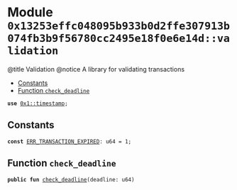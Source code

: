 
<a id="0x13253effc048095b933b0d2ffe307913b074fb3b9f56780cc2495e18f0e6e14d_validation"></a>

# Module `0x13253effc048095b933b0d2ffe307913b074fb3b9f56780cc2495e18f0e6e14d::validation`

@title Validation
@notice A library for validating transactions


-  [Constants](#@Constants_0)
-  [Function `check_deadline`](#0x13253effc048095b933b0d2ffe307913b074fb3b9f56780cc2495e18f0e6e14d_validation_check_deadline)


<pre><code><b>use</b> <a href="">0x1::timestamp</a>;
</code></pre>



<a id="@Constants_0"></a>

## Constants


<a id="0x13253effc048095b933b0d2ffe307913b074fb3b9f56780cc2495e18f0e6e14d_validation_ERR_TRANSACTION_EXPIRED"></a>



<pre><code><b>const</b> <a href="validation.md#0x13253effc048095b933b0d2ffe307913b074fb3b9f56780cc2495e18f0e6e14d_validation_ERR_TRANSACTION_EXPIRED">ERR_TRANSACTION_EXPIRED</a>: u64 = 1;
</code></pre>



<a id="0x13253effc048095b933b0d2ffe307913b074fb3b9f56780cc2495e18f0e6e14d_validation_check_deadline"></a>

## Function `check_deadline`



<pre><code><b>public</b> <b>fun</b> <a href="validation.md#0x13253effc048095b933b0d2ffe307913b074fb3b9f56780cc2495e18f0e6e14d_validation_check_deadline">check_deadline</a>(deadline: u64)
</code></pre>
